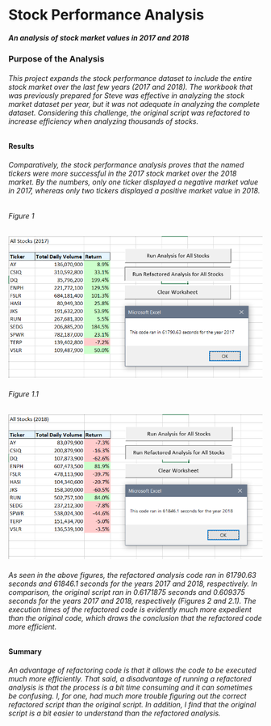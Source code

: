 # **Stock Performance Analysis**
##### An analysis of stock market values in 2017 and 2018


### **Purpose of the Analysis**
###### This project expands the stock performance dataset to include the entire stock market over the last few years (2017 and 2018). The workbook that was previously prepared for Steve was effective in analyzing the stock market dataset per year, but it was not adequate in analyzing the complete dataset. Considering this challenge, the original script was refactored to increase efficiency when analyzing thousands of stocks.


#### **Results**
###### Comparatively, the stock performance analysis proves that the named tickers were more successful in the 2017 stock market over the 2018 market. By the numbers, only one ticker displayed a negative market value in 2017, whereas only two tickers displayed a positive market value in 2018.

###### Figure 1
![VBA_Challenge_2017](Resources/VBA_Challenge_2017.png)

###### Figure 1.1
![VBA_Challenge_2018](Resources/VBA_Challenge_2018.png)

###### As seen in the above figures, the refactored analysis code ran in 61790.63 seconds and 61846.1 seconds for the years 2017 and 2018, respectively. In comparison, the original script ran in 0.6171875 seconds and 0.609375 seconds for the years 2017 and 2018, respectively (Figures 2 and 2.1). The execution times of the refactored code is evidently much more expedient than the original code, which draws the conclusion that the refactored code more efficient.



#### **Summary**
###### An advantage of refactoring code is that it allows the code to be executed much more efficiently. That said, a disadvantage of running a refactored analysis is that the process is a bit time consuming and it can sometimes be confusing. I, for one, had much more trouble figuring out the correct refactored script than the original script. In addition, I find that the original script is a bit easier to understand than the refactored analysis.
